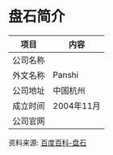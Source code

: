 # 盘石简介

|项目|内容|
|-----|-----|
|公司名称||
|外文名称|Panshi|
|公司地址|中国杭州|
|成立时间|2004年11月|
|公司官网||

资料来源: 
[百度百科-盘石](https://baike.baidu.com/item/%E7%9B%98%E7%9F%B3/610841)